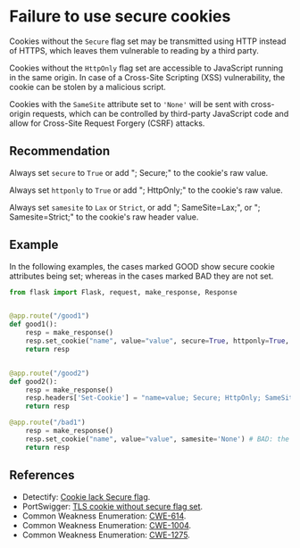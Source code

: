 # Failure to use secure cookies
Cookies without the `Secure` flag set may be transmitted using HTTP instead of HTTPS, which leaves them vulnerable to reading by a third party.

Cookies without the `HttpOnly` flag set are accessible to JavaScript running in the same origin. In case of a Cross-Site Scripting (XSS) vulnerability, the cookie can be stolen by a malicious script.

Cookies with the `SameSite` attribute set to `'None'` will be sent with cross-origin requests, which can be controlled by third-party JavaScript code and allow for Cross-Site Request Forgery (CSRF) attacks.


## Recommendation
Always set `secure` to `True` or add "; Secure;" to the cookie's raw value.

Always set `httponly` to `True` or add "; HttpOnly;" to the cookie's raw value.

Always set `samesite` to `Lax` or `Strict`, or add "; SameSite=Lax;", or "; Samesite=Strict;" to the cookie's raw header value.


## Example
In the following examples, the cases marked GOOD show secure cookie attributes being set; whereas in the cases marked BAD they are not set.


```python
from flask import Flask, request, make_response, Response


@app.route("/good1")
def good1():
    resp = make_response()
    resp.set_cookie("name", value="value", secure=True, httponly=True, samesite='Strict') # GOOD: Attributes are securely set
    return resp


@app.route("/good2")
def good2():
    resp = make_response()
    resp.headers['Set-Cookie'] = "name=value; Secure; HttpOnly; SameSite=Strict" # GOOD: Attributes are securely set 
    return resp

@app.route("/bad1")
    resp = make_response()
    resp.set_cookie("name", value="value", samesite='None') # BAD: the SameSite attribute is set to 'None' and the 'Secure' and 'HttpOnly' attributes are set to False by default.
    return resp
```

## References
* Detectify: [Cookie lack Secure flag](https://support.detectify.com/support/solutions/articles/48001048982-cookie-lack-secure-flag).
* PortSwigger: [TLS cookie without secure flag set](https://portswigger.net/kb/issues/00500200_tls-cookie-without-secure-flag-set).
* Common Weakness Enumeration: [CWE-614](https://cwe.mitre.org/data/definitions/614.html).
* Common Weakness Enumeration: [CWE-1004](https://cwe.mitre.org/data/definitions/1004.html).
* Common Weakness Enumeration: [CWE-1275](https://cwe.mitre.org/data/definitions/1275.html).
